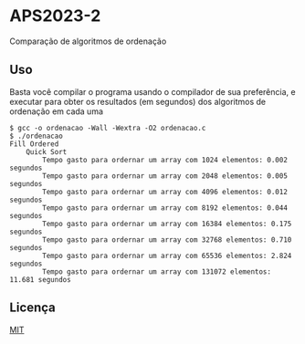 # APS2023-2

Comparação de algoritmos de ordenação

## Uso

Basta você compilar o programa usando o compilador de sua preferência, e
executar para obter os resultados (em segundos) dos algoritmos de ordenação
em cada uma

```shell
$ gcc -o ordenacao -Wall -Wextra -O2 ordenacao.c
$ ./ordenacao
Fill Ordered
	Quick Sort
		Tempo gasto para ordernar um array com 1024 elementos: 0.002 segundos
		Tempo gasto para ordernar um array com 2048 elementos: 0.005 segundos
		Tempo gasto para ordernar um array com 4096 elementos: 0.012 segundos
		Tempo gasto para ordernar um array com 8192 elementos: 0.044 segundos
		Tempo gasto para ordernar um array com 16384 elementos: 0.175 segundos
		Tempo gasto para ordernar um array com 32768 elementos: 0.710 segundos
		Tempo gasto para ordernar um array com 65536 elementos: 2.824 segundos
		Tempo gasto para ordernar um array com 131072 elementos: 11.681 segundos
```

## Licença

[MIT](https://choosealicense.com/licenses/mit/)

